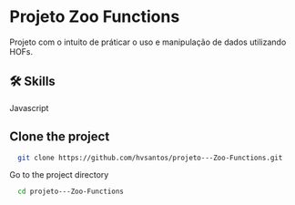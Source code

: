 # Projeto Zoo Functions

Projeto com o intuito de práticar o uso e manipulação de dados utilizando HOFs.


## 🛠 Skills
Javascript


## Clone the project

```bash
  git clone https://github.com/hvsantos/projeto---Zoo-Functions.git
```

Go to the project directory

```bash
  cd projeto---Zoo-Functions
```
